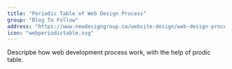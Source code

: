 ```yaml
---
title: "Periodic Table of Web Design Process"
group: "Blog To Follow"
address: "https://www.newdesigngroup.ca/website-design/web-design-process-infographic/"
icon: "webperiodictable.svg"
---
```

Descripbe how web development process work, with the help of prodic table.
